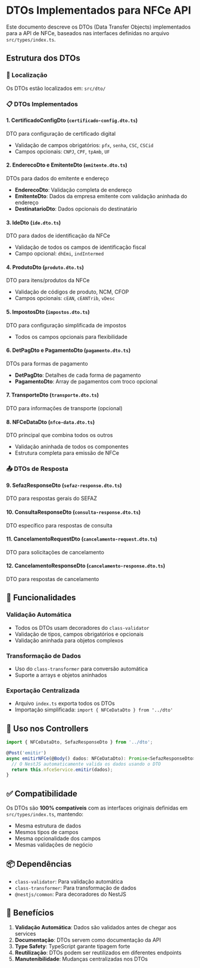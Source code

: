 # DTOs Implementados para NFCe API

Este documento descreve os DTOs (Data Transfer Objects) implementados para a API de NFCe, baseados nas interfaces definidas no arquivo `src/types/index.ts`.

## Estrutura dos DTOs

### 📁 Localização
Os DTOs estão localizados em: `src/dto/`

### 📋 DTOs Implementados

#### 1. **CertificadoConfigDto** (`certificado-config.dto.ts`)
DTO para configuração de certificado digital
- Validação de campos obrigatórios: `pfx`, `senha`, `CSC`, `CSCid`
- Campos opcionais: `CNPJ`, `CPF`, `tpAmb`, `UF`

#### 2. **EnderecoDto** e **EmitenteDto** (`emitente.dto.ts`)
DTOs para dados do emitente e endereço
- **EnderecoDto**: Validação completa de endereço
- **EmitenteDto**: Dados da empresa emitente com validação aninhada do endereço
- **DestinatarioDto**: Dados opcionais do destinatário

#### 3. **IdeDto** (`ide.dto.ts`)
DTO para dados de identificação da NFCe
- Validação de todos os campos de identificação fiscal
- Campo opcional: `dhEmi`, `indIntermed`

#### 4. **ProdutoDto** (`produto.dto.ts`)
DTO para itens/produtos da NFCe
- Validação de códigos de produto, NCM, CFOP
- Campos opcionais: `cEAN`, `cEANTrib`, `vDesc`

#### 5. **ImpostosDto** (`impostos.dto.ts`)
DTO para configuração simplificada de impostos
- Todos os campos opcionais para flexibilidade

#### 6. **DetPagDto** e **PagamentoDto** (`pagamento.dto.ts`)
DTOs para formas de pagamento
- **DetPagDto**: Detalhes de cada forma de pagamento
- **PagamentoDto**: Array de pagamentos com troco opcional

#### 7. **TransporteDto** (`transporte.dto.ts`)
DTO para informações de transporte (opcional)

#### 8. **NFCeDataDto** (`nfce-data.dto.ts`)
DTO principal que combina todos os outros
- Validação aninhada de todos os componentes
- Estrutura completa para emissão de NFCe

### 📤 DTOs de Resposta

#### 9. **SefazResponseDto** (`sefaz-response.dto.ts`)
DTO para respostas gerais do SEFAZ

#### 10. **ConsultaResponseDto** (`consulta-response.dto.ts`)
DTO específico para respostas de consulta

#### 11. **CancelamentoRequestDto** (`cancelamento-request.dto.ts`)
DTO para solicitações de cancelamento

#### 12. **CancelamentoResponseDto** (`cancelamento-response.dto.ts`)
DTO para respostas de cancelamento

## 🔧 Funcionalidades

### Validação Automática
- Todos os DTOs usam decoradores do `class-validator`
- Validação de tipos, campos obrigatórios e opcionais
- Validação aninhada para objetos complexos

### Transformação de Dados
- Uso do `class-transformer` para conversão automática
- Suporte a arrays e objetos aninhados

### Exportação Centralizada
- Arquivo `index.ts` exporta todos os DTOs
- Importação simplificada: `import { NFCeDataDto } from '../dto'`

## 🎯 Uso nos Controllers

```typescript
import { NFCeDataDto, SefazResponseDto } from '../dto';

@Post('emitir')
async emitirNFCe(@Body() dados: NFCeDataDto): Promise<SefazResponseDto> {
  // O NestJS automaticamente valida os dados usando o DTO
  return this.nfceService.emitir(dados);
}
```

## ✅ Compatibilidade

Os DTOs são **100% compatíveis** com as interfaces originais definidas em `src/types/index.ts`, mantendo:
- Mesma estrutura de dados
- Mesmos tipos de campos
- Mesma opcionalidade dos campos
- Mesmas validações de negócio

## 📦 Dependências

- `class-validator`: Para validação automática
- `class-transformer`: Para transformação de dados
- `@nestjs/common`: Para decoradores do NestJS

## 🚀 Benefícios

1. **Validação Automática**: Dados são validados antes de chegar aos services
2. **Documentação**: DTOs servem como documentação da API
3. **Type Safety**: TypeScript garante tipagem forte
4. **Reutilização**: DTOs podem ser reutilizados em diferentes endpoints
5. **Manutenibilidade**: Mudanças centralizadas nos DTOs
